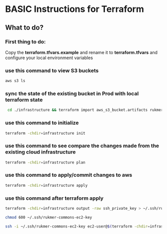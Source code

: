 # BASIC Instructions for Terraform

## What to do?

### First thing to do:
Copy the **terraform.tfvars.example** and rename it to **terraform.tfvars** and configure your local environment variables

### use this command to view S3 buckets
```bash
aws s3 ls
```

### sync the state of the existing bucket in Prod with local terraform state
```bash
 cd ./infrastructure && terraform import aws_s3_bucket.artifacts rukmer-commons-artifacts-prod
 ```

### use this command to initialize 
```bash
terraform -chdir=infrastructure init
```

### use this command to see compare the changes made from the existing cloud infrastructure
```bash
terraform -chdir=infrastructure plan
```

### use this command to apply/commit changes to aws
```bash
terraform -chdir=infrastructure apply
```

### use this command after terraform apply
```bash
terraform -chdir=infrastructure output -raw ssh_private_key > ~/.ssh/rukmer-commons-ec2-key

chmod 600 ~/.ssh/rukmer-commons-ec2-key

ssh -i ~/.ssh/rukmer-commons-ec2-key ec2-user@$(terraform -chdir=infrastructure output -raw ec2_public_ip)
```
